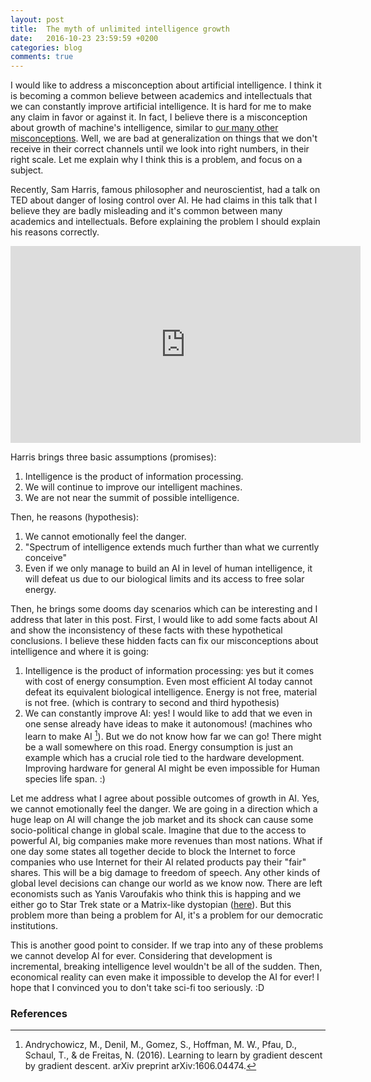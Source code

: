 ```yaml
---
layout: post
title:  The myth of unlimited intelligence growth
date:   2016-10-23 23:59:59 +0200
categories: blog
comments: true
---
```


I would like to address a misconception about artificial intelligence. I think it is becoming a common believe between academics and intellectuals that we can constantly improve artificial intelligence. It is hard for me to make any claim in favor or against it. In fact, I believe there is a misconception about growth of machine's intelligence, similar to [our many other misconceptions](https://www.youtube.com/watch?v=Sm5xF-UYgdg). Well, we are bad at generalization on things that we don't receive in their correct channels until we look into right numbers, in their right scale. Let me explain why I think this is a problem, and focus on a subject.

Recently, Sam Harris, famous philosopher and neuroscientist, had a talk on TED about danger of losing control over AI. He had claims in this talk that I believe they are badly misleading and it's common between many academics and intellectuals. Before explaining the problem I should explain his reasons correctly.

<iframe width="560" height="315" src="https://www.youtube.com/embed/8nt3edWLgIg" frameborder="0" allowfullscreen></iframe>


Harris brings three basic assumptions (promises):

1. Intelligence is the product of information processing.
2. We will continue to improve our intelligent machines.
3. We are not near the summit of possible intelligence.

Then, he reasons (hypothesis):

1. We cannot emotionally feel the danger.
2. "Spectrum of intelligence extends much further than what we currently conceive"
3. Even if we only manage to build an AI in level of human intelligence, it will defeat us due to our biological limits and its access to free solar energy.

Then, he brings some dooms day scenarios which can be interesting and I address that later in this post. First, I would like to add some facts about AI and show the inconsistency of these facts with these hypothetical conclusions. I believe these hidden facts can fix our misconceptions about intelligence and where it is going:

1. Intelligence is the product of information processing: yes but it comes with cost of energy consumption. Even most efficient AI today cannot defeat its equivalent biological intelligence. Energy is not free, material is not free. (which is contrary to second and third hypothesis)
2. We can constantly improve AI: yes! I would like to add that we even in one sense already have ideas to make it autonomous! (machines who learn to make AI [^learn2lean]). But we do not know how far we can go! There might be a wall somewhere on this road. Energy consumption is just an example which has a crucial role tied to the hardware development. Improving hardware for general AI might be even impossible for Human species life span. :)

Let me address what I agree about possible outcomes of growth in AI. Yes, we cannot emotionally feel the danger. We are going in a direction which a huge leap on AI will change the job market and its shock can cause some socio-political change in global scale. Imagine that due to the access to powerful AI, big companies make more revenues than most nations. What if one day some states all together decide to block the Internet to force companies who use Internet for their AI related products pay their "fair" shares. This will be a big damage to freedom of speech. Any other kinds of global level decisions can change our world as we know now. There are left economists such as Yanis Varoufakis who think this is happing and we either go to Star Trek state or a Matrix-like dystopian ([here](https://youtu.be/ihVcrnFag1s?t=59m39s)). But this problem more than being a problem for AI, it's a problem for our democratic institutions.

This is another good point to consider. If we trap into any of these problems we cannot develop AI for ever. Considering that development is incremental, breaking intelligence level wouldn't be all of the sudden. Then, economical reality can even make it impossible to develop the AI for ever! I hope that I convinced you to don't take sci-fi too seriously. :D

### References

[^learn2lean]: Andrychowicz, M., Denil, M., Gomez, S., Hoffman, M. W., Pfau, D., Schaul, T., & de Freitas, N. (2016). Learning to learn by gradient descent by gradient descent. arXiv preprint arXiv:1606.04474.
